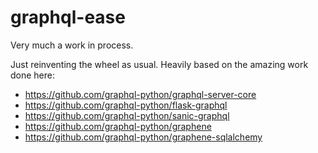 # graphql-ease

Very much a work in process.

Just reinventing the wheel as usual. Heavily based on the amazing work done here:
- https://github.com/graphql-python/graphql-server-core
- https://github.com/graphql-python/flask-graphql
- https://github.com/graphql-python/sanic-graphql
- https://github.com/graphql-python/graphene
- https://github.com/graphql-python/graphene-sqlalchemy

